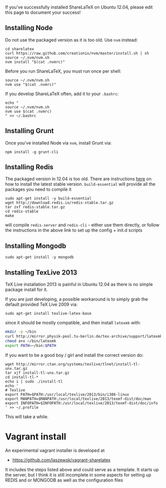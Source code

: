 If you've successfully installed ShareLaTeX on Ubuntu 12.04, please edit this page to document your success!

## Installing Node

Do not use the packaged version as it is too old. Use `nvm` instead:

    cd sharelatex
    curl https://raw.github.com/creationix/nvm/master/install.sh | sh
    source ~/.nvm/nvm.sh
    nvm install "$(cat .nvmrc)"

Before you run ShareLaTeX, you must run once per shell:

    source ~/.nvm/nvm.sh
    nvm use "$(cat .nvmrc)"

If you develop ShareLaTeX often, add it to your `.bashrc`:

    echo "
    source ~/.nvm/nvm.sh
    nvm use $(cat .nvmrc)
    " >> ~/.bashrc

## Installing Grunt

Once you've installed Node via `nvm`, install Grunt via:

    npm install -g grunt-cli

## Installing Redis

The packaged version in 12.04 is too old. There are instructions [here](http://redis.io/topics/quickstart) on how to install the latest stable version. `build-essential` will provide all the packages you need to compile it

    sudo apt-get install -y build-essential
    wget http://download.redis.io/redis-stable.tar.gz
    tar zxf redis-stable.tar.gz
    cd redis-stable
    make

will compile `redis-server` and `redis-cli` - either use them directly, or follow the instructions in the above link to set up the config + init.d scripts

## Installing Mongodb

    sudo apt-get install -y mongodb

## Installing TexLive 2013

TeX Live installation 2013 is painful in Ubuntu 12.04 as there is no simple package install for it.

If you are just developing, a possible workaround is to simply grab the default provided TeX Live 2009 via:

    sudo apt-get install texlive-latex-base

since it should be mostly compatible, and then install `latexmk` with:

```bash
mkdir -p ~/bin 
curl http://mirror.physik-pool.tu-berlin.de/tex-archive/support/latexmk/latexmk.pl > ~/bin/latexmk
chmod a+x ~/bin/latexmk
export PATH=~/bin:$PATH
```
If you want to be a good boy / girl and install the correct version do:

    wget http://mirror.ctan.org/systems/texlive/tlnet/install-tl-unx.tar.gz
    tar xjf install-tl-unx.tar.gz
    cd install-tl-*
    echo i | sudo ./install-tl
    echo '
    # Texlive
    export PATH=$PATH:/usr/local/texlive/2013/bin/i386-linux
    export MANPATH=$MANPATH:/usr/local/texlive/2013/texmf-dist/doc/man
    export INFOPATH=$INFOPATH:/usr/local/texlive/2013/texmf-dist/doc/info
    ' >> ~/.profile

This will take a while.

# Vagrant install 

An experimental vagrant installer is developed at  

* https://github.com/laszewsk/vagrant-sharelatex

It includes the steps listed above and could serve as a template. It starts up the server, but I think it is still incomplete in some aspects for setting up REDIS and or MONGODB as well as the configuration files